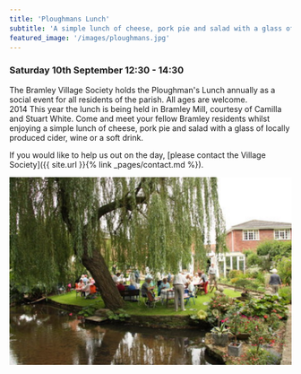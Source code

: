 ```yaml
---
title: 'Ploughmans Lunch'
subtitle: 'A simple lunch of cheese, pork pie and salad with a glass of locally produced cider, wine or a soft drink'
featured_image: '/images/ploughmans.jpg'
---
```


### Saturday 10th September 12:30 - 14:30
 The Bramley Village Society holds the Ploughman's Lunch annually as a social event for all residents of the parish.   All ages are welcome.  
  2014 
 This year the lunch is being held in Bramley Mill, courtesy of Camilla and Stuart White.  Come and meet your fellow Bramley residents whilst enjoying a simple lunch of cheese, pork pie and salad with a glass of locally produced cider, wine or a soft drink.  

 If you would like to help us out on the day, [please contact the Village Society]({{ site.url }}{% link _pages/contact.md %}).

![](/images/ploughmans.jpg)